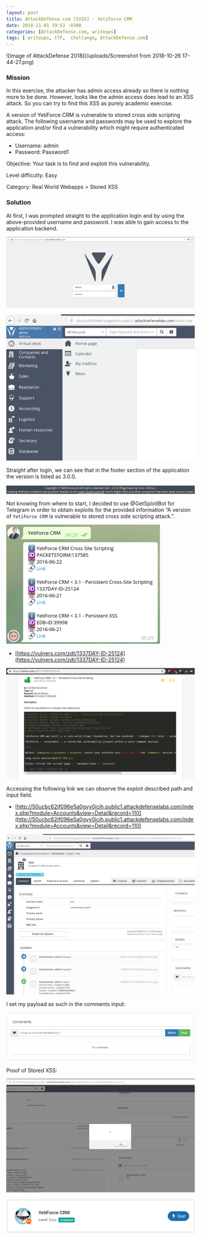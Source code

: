 ```yaml
---
layout: post
title: AttackDefense.com [SXSS] - YetiForce CRM
date: 2018-11-01 19:53 -0300
categories: [AttackDefense.com, writeups]
tags: [ writeups, CTF,  challange, AttackDefense.com]
---
```


![Image of AttackDefense 2018](/uploads/Screenshot from 2018-10-26 17-44-27.png)

### Mission

In this exercise, the attacker has admin access already so there is nothing more to be done. However, looks like the admin access does lead to an XSS attack. So you can try to find this XSS as purely academic exercise.

A version of YetiForce CRM is vulnerable to stored cross side scripting attack. The following username and passwords may be used to explore the application and/or find a vulnerability which might require authenticated access:
	
- Username: admin	
- Password: Password1

Objective: Your task is to find and exploit this vulnerability.

Level difficulty: Easy

Category: Real World Webapps > Stored XSS

### Solution

At first, I was prompted straight to the application login and by using the above-provided username and password. I was able to gain access to the application backend. 

![Image of AttackDefense 2018](/uploads/adsxss1/image6.png)

![Image of AttackDefense 2018](/uploads/adsxss1/image8.png)

Straight after login, we can see that in the footer section of the application the version is listed as 3.0.0.

![Image of AttackDefense 2018](/uploads/adsxss1/image3.png)

Not knowing from where to start, I decided to use @GetSploitBot for Telegram in order to obtain exploits for the provided information “A version of ```YetiForce CRM``` is vulnerable to stored cross side scripting attack.”.

![Image of AttackDefense 2018](/uploads/adsxss1/image5.png)

- [https://vulners.com/zdt/1337DAY-ID-25124](https://vulners.com/zdt/1337DAY-ID-25124)

![Image of AttackDefense 2018](/uploads/adsxss1/image9.png)

Accessing the following link we can observe the exploit described path and input field.

- [http://50ucbc62if096e5a0gyy0icih.public1.attackdefenselabs.com/index.php?module=Accounts&view=Detail&record=110](http://50ucbc62if096e5a0gyy0icih.public1.attackdefenselabs.com/index.php?module=Accounts&view=Detail&record=110)

![Image of AttackDefense 2018](/uploads/adsxss1/image7.png)

I set my payload as such in the comments input:

![Image of AttackDefense 2018](/uploads/adsxss1/image2.png)

Proof of Stored XSS:

![Image of AttackDefense 2018](/uploads/adsxss1/image4.png)

![Image of AttackDefense 2018](/uploads/adsxss1/image1.png)
